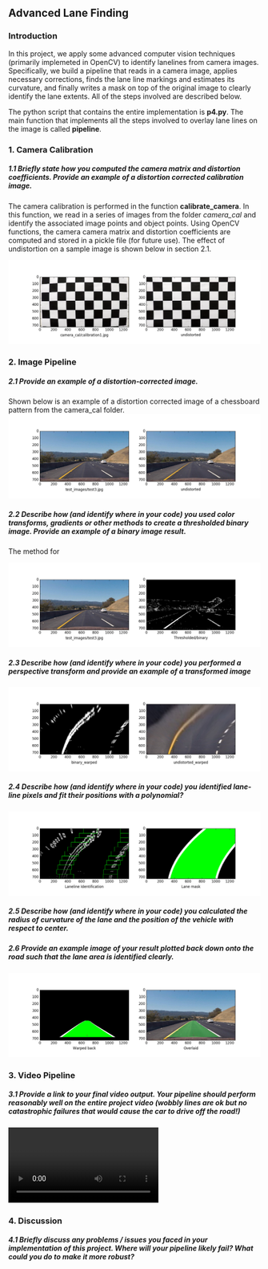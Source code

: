 ## Advanced Lane Finding

### Introduction
In this project, we apply some advanced computer vision techniques (primarily implemeted in OpenCV) to identify lanelines from camera images. Specifically, we build a pipeline that reads in a camera image, applies necessary corrections, finds the lane line markings and estimates its curvature, and finally writes a mask on top of the original image to clearly identify the lane extents. All of the steps involved are described below.

The python script that contains the entire implementation is **p4.py**. The main function that implements all the steps involved to overlay lane lines on the image is called **pipeline**. 

[//]: # (Image References)

[image1]: ./output_images/figure_1.png "Camera Calibration"
[image2]: ./output_images/figure_2.png "Undistortion"
[image3]: ./output_images/figure_3.png "Binary thresholding"
[image4]: ./output_images/figure_4.png "Perspective Transform"
[image5]: ./output_images/figure_5.png "Lane Identification"
[image6]: ./output_images/figure_6.png "Unwarp and Overlay"
[video1]: ./project_video_out.mp4 "Performance"


### 1. Camera Calibration

##### 1.1 Briefly state how you computed the camera matrix and distortion coefficients. Provide an example of a distortion corrected calibration image.

The camera calibration is performed in the function **calibrate_camera**. In this function, we read in a series of images from the folder *camera_cal* and identify the associated image points and object points. Using OpenCV functions, the camera camera matrix and distortion coefficients are computed and stored in a pickle file (for future use). The effect of undistortion on a sample image is shown below in section 2.1. 

![alt text][image1]

### 2. Image Pipeline 

##### 2.1 Provide an example of a distortion-corrected image.
Shown below is an example of a distortion corrected image of a chessboard pattern from the camera_cal folder. 
![alt text][image2]

##### 2.2 Describe how (and identify where in your code) you used color transforms, gradients or other methods to create a thresholded binary image. Provide an example of a binary image result.

The method for 

![alt text][image3]

##### 2.3 Describe how (and identify where in your code) you performed a perspective transform and provide an example of a transformed image

![alt text][image4]

##### 2.4 Describe how (and identify where in your code) you identified lane-line pixels and fit their positions with a polynomial?

![alt text][image5]

##### 2.5 Describe how (and identify where in your code) you calculated the radius of curvature of the lane and the position of the vehicle with respect to center.

##### 2.6 Provide an example image of your result plotted back down onto the road such that the lane area is identified clearly.

![alt text][image6]

### 3. Video Pipeline

##### 3.1 Provide a link to your final video output. Your pipeline should perform reasonably well on the entire project video (wobbly lines are ok but no catastrophic failures that would cause the car to drive off the road!)

![alt text][video1]

### 4. Discussion 

##### 4.1 Briefly discuss any problems / issues you faced in your implementation of this project. Where will your pipeline likely fail? What could you do to make it more robust?




